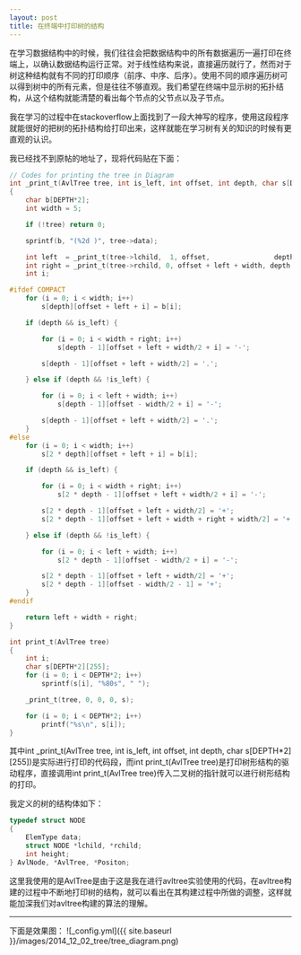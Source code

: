 ```yaml
---
layout: post
title: 在终端中打印树的结构
---
```


在学习数据结构中的时候，我们往往会把数据结构中的所有数据遍历一遍打印在终端上，以确认数据结构运行正常。对于线性结构来说，直接遍历就行了，然而对于树这种结构就有不同的打印顺序（前序、中序、后序）。使用不同的顺序遍历树可以得到树中的所有元素，但是往往不够直观。我们希望在终端中显示树的拓扑结构，从这个结构就能清楚的看出每个节点的父节点以及子节点。

我在学习的过程中在stackoverflow上面找到了一段大神写的程序，使用这段程序就能很好的把树的拓扑结构给打印出来，这样就能在学习树有关的知识的时候有更直观的认识。

我已经找不到原帖的地址了，现将代码贴在下面：

```c
// Codes for printing the tree in Diagram
int _print_t(AvlTree tree, int is_left, int offset, int depth, char s[DEPTH*2][255])
{
    char b[DEPTH*2];
    int width = 5;

    if (!tree) return 0;

    sprintf(b, "(%2d )", tree->data);

    int left  = _print_t(tree->lchild,  1, offset,                depth + 1, s);
    int right = _print_t(tree->rchild, 0, offset + left + width, depth + 1, s);
    int i;

#ifdef COMPACT
    for (i = 0; i < width; i++)
        s[depth][offset + left + i] = b[i];

    if (depth && is_left) {

        for (i = 0; i < width + right; i++)
            s[depth - 1][offset + left + width/2 + i] = '-';

        s[depth - 1][offset + left + width/2] = '.';

    } else if (depth && !is_left) {

        for (i = 0; i < left + width; i++)
            s[depth - 1][offset - width/2 + i] = '-';

        s[depth - 1][offset + left + width/2] = '.';
    }
#else
    for (i = 0; i < width; i++)
        s[2 * depth][offset + left + i] = b[i];

    if (depth && is_left) {

        for (i = 0; i < width + right; i++)
            s[2 * depth - 1][offset + left + width/2 + i] = '-';

        s[2 * depth - 1][offset + left + width/2] = '+';
        s[2 * depth - 1][offset + left + width + right + width/2] = '+';

    } else if (depth && !is_left) {

        for (i = 0; i < left + width; i++)
            s[2 * depth - 1][offset - width/2 + i] = '-';

        s[2 * depth - 1][offset + left + width/2] = '+';
        s[2 * depth - 1][offset - width/2 - 1] = '+';
    }
#endif

    return left + width + right;
}

int print_t(AvlTree tree)
{
    int i;
    char s[DEPTH*2][255];
    for (i = 0; i < DEPTH*2; i++)
        sprintf(s[i], "%80s", " ");

    _print_t(tree, 0, 0, 0, s);

    for (i = 0; i < DEPTH*2; i++)
        printf("%s\n", s[i]);
}

```

其中int _print_t(AvlTree tree, int is_left, int offset, int depth, char s[DEPTH*2][255])是实际进行打印的代码段，而int print_t(AvlTree tree)是打印树形结构的驱动程序，直接调用int print_t(AvlTree tree)传入二叉树的指针就可以进行树形结构的打印。

我定义的树的结构体如下：

```c
typedef struct NODE
{
	ElemType data;
	struct NODE *lchild, *rchild;
	int height;
} AvlNode, *AvlTree, *Positon;
```

这里我使用的是AvlTree是由于这是我在进行avltree实验使用的代码，在avltree构建的过程中不断地打印树的结构，就可以看出在其构建过程中所做的调整，这样就能加深我们对avltree构建的算法的理解。

***
下面是效果图：
![_config.yml]({{ site.baseurl }}/images/2014_12_02_tree/tree_diagram.png)
